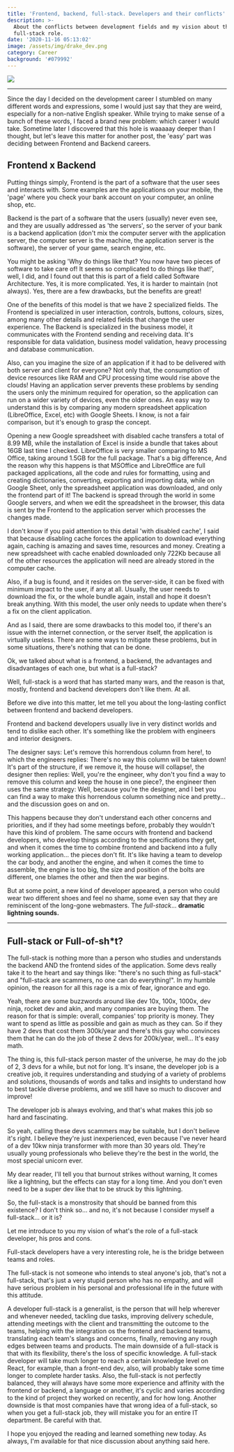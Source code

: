 ```yaml
---
title: 'Frontend, backend, full-stack. Developers and their conflicts'
description: >-
  About the conflicts between development fields and my vision about the
  full-stack role.
date: '2020-11-16 05:13:02'
image: /assets/img/drake_dev.png
category: Career
background: '#079992'
---
```

![](/assets/img/drake_dev.png)


---

Since the day I decided on the development career I stumbled on many different words and expressions, some I would just say that they are weird, especially for a non-native English speaker. While trying to make sense of a bunch of these words, I faced a brand new problem: which career I would take. Sometime later I discovered that this hole is waaaaay deeper than I thought, but let's leave this matter for another post, the 'easy' part was deciding between Frontend and Backend careers.



## Frontend x Backend

Putting things simply, Frontend is the part of a software that the user sees and interacts with. Some examples are the applications on your mobile, the 'page' where you check your bank account on your computer, an online shop, etc.

Backend is the part of a software that the users (usually) never even see, and they are usually addressed as 'the servers', so the server of your bank is a backend application (don't mix the computer server with the application server, the computer server is the machine, the application server is the software), the server of your game, search engine, etc.

You might be asking 'Why do things like that? You now have two pieces of software to take care of! It seems so complicated to do things like that!', well, I did, and I found out that this is part of a field called Software Architecture. Yes, it is more complicated. Yes, it is harder to maintain (not always). Yes, there are a few drawbacks, but the benefits are great!

One of the benefits of this model is that we have 2 specialized fields. The Frontend is specialized in user interaction, controls, buttons, colours, sizes, among many other details and related fields that change the user experience. The Backend is specialized in the business model, it communicates with the Frontend sending and receiving data. It's responsible for data validation, business model validation, heavy processing and database communication.

Also, can you imagine the size of an application if it had to be delivered with both server and client for everyone? Not only that, the consumption of device resources like RAM and CPU processing time would rise above the clouds! Having an application server prevents these problems by sending the users only the minimum required for operation, so the application can run on a wider variety of devices, even the older ones. An easy way to understand this is by comparing any modern spreadsheet application (LibreOffice, Excel, etc) with Google Sheets. I know, is not a fair comparison, but it's enough to grasp the concept.

Opening a new Google spreadsheet with disabled cache transfers a total of 8.99 MB, while the installation of Excel is inside a bundle that takes about 16GB last time I checked. LibreOffice is very smaller comparing to MS Office, taking around 1.5GB for the full package. That's a big difference, And the reason why this happens is that MSOffice and LibreOffice are full packaged applications, all the code and rules for formatting, using and creating dictionaries, converting, exporting and importing data, while on Google Sheet, only the spreadsheet application was downloaded, and only the frontend part of it! The backend is spread through the world in some Google servers, and when we edit the spreadsheet in the browser, this data is sent by the Frontend to the application server which processes the changes made.

I don't know if you paid attention to this detail 'with disabled cache', I said that because disabling cache forces the application to download everything again, caching is amazing and saves time, resources and money. Creating a new spreadsheet with cache enabled downloaded only 722Kb because all of the other resources the application will need are already stored in the computer cache.

Also, if a bug is found, and it resides on the server-side, it can be fixed with minimum impact to the user, if any at all. Usually, the user needs to download the fix, or the whole bundle again, install and hope it doesn't break anything. With this model, the user only needs to update when there's a fix on the client application.

And as I said, there are some drawbacks to this model too, if there's an issue with the internet connection, or the server itself, the application is virtually useless. There are some ways to mitigate these problems, but in some situations, there's nothing that can be done.

Ok, we talked about what is a frontend, a backend, the advantages and disadvantages of each one, but what is a full-stack?

Well, full-stack is a word that has started many wars, and the reason is that, mostly, frontend and backend developers don't like them. At all.

Before we dive into this matter, let me tell you about the long-lasting conflict between frontend and backend developers.

Frontend and backend developers usually live in very distinct worlds and tend to dislike each other. It's something like the problem with engineers and interior designers.

The designer says: Let's remove this horrendous column from here!, to which the engineers replies: There's no way this column will be taken down! It's part of the structure, if we remove it, the house will collapse!, the designer then replies: Well, you're the engineer, why don't you find a way to remove this column and keep the house in one piece?, the engineer then uses the same strategy: Well, because you're the designer, and I bet you can find a way to make this horrendous column something nice and pretty... and the discussion goes on and on.

This happens because they don't understand each other concerns and priorities, and if they had some meetings before, probably they wouldn't have this kind of problem. The same occurs with frontend and backend developers, who develop things according to the specifications they get, and when it comes the time to combine frontend and backend into a fully working application... the pieces don't fit. It's like having a team to develop the car body, and another the engine, and when it comes the time to assemble, the engine is too big, the size and position of the bolts are different, one blames the other and then the war begins.

But at some point, a new kind of developer appeared, a person who could wear two different shoes and feel no shame, some even say that they are reminiscent of the long-gone webmasters. The _full-stack_... **dramatic lightning sounds.**

---

## Full-stack or Full-of-sh*t?

The full-stack is nothing more than a person who studies and understands the backend AND the frontend sides of the application. Some devs really take it to the heart and say things like: "there's no such thing as full-stack" and "full-stack are scammers, no one can do everything!". In my humble opinion, the reason for all this rage is a mix of fear, ignorance and ego.

Yeah, there are some buzzwords around like dev 10x, 100x, 1000x, dev ninja, rocket dev and akin, and many companies are buying them. The reason for that is simple: overall, companies' top priority is money. They want to spend as little as possible and gain as much as they can. So if they have 2 devs that cost them 300k/year and there's this guy who convinces them that he can do the job of these 2 devs for 200k/year, well... It's easy math.

The thing is, this full-stack person master of the universe, he may do the job of 2, 3 devs for a while, but not for long. It's insane, the developer job is a creative job, it requires understanding and studying of a variety of problems and solutions, thousands of words and talks and insights to understand how to best tackle diverse problems, and we still have so much to discover and improve!

The developer job is always evolving, and that's what makes this job so hard and fascinating.

So yeah, calling these devs scammers may be suitable, but I don't believe it's right. I believe they're just inexperienced, even because I've never heard of a dev 10kw ninja transformer with more than 30 years old. They're usually young professionals who believe they're the best in the world, the most special unicorn ever.

My dear reader, I'll tell you that burnout strikes without warning, It comes like a lightning, but the effects can stay for a long time. And you don't even need to be a super dev like that to be struck by this lightning.

So, the full-stack is a monstrosity that should be banned from this existence? I don't think so... and no, it's not because I consider myself a full-stack... or it is?

Let me introduce to you my vision of what's the role of a full-stack developer, his pros and cons.

Full-stack developers have a very interesting role, he is the bridge between teams and roles.

The full-stack is not someone who intends to steal anyone's job, that's not a full-stack, that's just a very stupid person who has no empathy, and will have serious problem in his personal and professional life in the future with this attitude.

A developer full-stack is a generalist, is the person that will help wherever and whenever needed, tackling due tasks, improving delivery schedule, attending meetings with the client and transmitting the outcome to the teams, helping with the integration os the frontend and backend teams, translating each team's slangs and concerns, finally, removing any rough edges between teams and products. The main downside of a full-stack is that with its flexibility, there's the loss of specific knowledge. A full-stack developer will take much longer to reach a certain knowledge level on React, for example, than a front-end dev, also, will probably take some time longer to complete harder tasks. Also, the full-stack is not perfectly balanced, they will always have some more experience and affinity with the frontend or backend, a language or another, it's cyclic and varies according to the kind of project they worked on recently, and for how long. Another downside is that most companies have that wrong idea of a full-stack, so when you get a full-stack job, they will mistake you for an entire IT department. Be careful with that.

I hope you enjoyed the reading and learned something new today. As always, I'm available for that nice discussion about anything said here.
